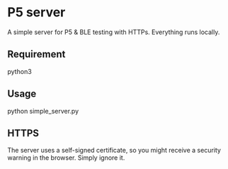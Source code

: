 # P5 server

A simple server for P5 & BLE testing with HTTPs. Everything runs locally.  

## Requirement

python3

## Usage

python simple_server.py

## HTTPS

The server uses a self-signed certificate, so you might receive a security warning in the browser. Simply ignore it.  